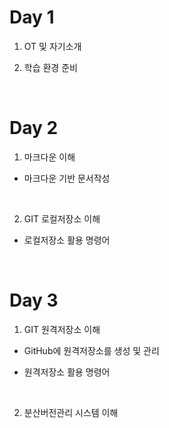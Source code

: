 # Day 1

1. OT 및 자기소개

2. 학습 환경 준비

<br>

# Day 2

1. 마크다운 이해
* 마크다운 기반 문서작성

<br>

2. GIT 로컬저장소 이해
* 로컬저장소 활용 명령어

<br>

# Day 3
1. GIT 원격저장소 이해
* GitHub에 원격저장소를 생성 및 관리

* 원격저장소 활용 명령어

<br>

2. 분산버전관리 시스템 이해